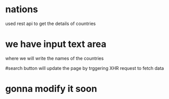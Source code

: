 # nations
used rest api to get the details of countries

# we have input text area
where we will write the names of the countries

#search button
will update the page by trggering  XHR request to fetch data

# gonna modify it soon
